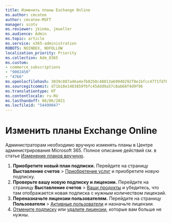```yaml
---
title: Изменить планы Exchange Online
ms.author: cmcatee
author: cmcatee-MSFT
manager: scotv
ms.reviewer: jkinma, jmueller
ms.audience: Admin
ms.topic: article
ms.service: o365-administration
ROBOTS: NOINDEX, NOFOLLOW
localization_priority: Priority
ms.collection: Adm_O365
ms.custom:
- commerce_subscriptions
- "9002450"
- "4766"
ms.openlocfilehash: 3039c887a46a4e7b0250c48013a69940292f8e1bfcc4771fd70982f0d6dd4d92
ms.sourcegitcommit: d71b18e1403859fbfc45ddd9a57c8ab68f4d9f96
ms.translationtype: HT
ms.contentlocale: ru-RU
ms.lasthandoff: 08/06/2021
ms.locfileid: "54499047"
---
```

# <a name="change-exchange-online-plans"></a>Изменить планы Exchange Online

Администраторам необходимо вручную изменять планы в Центре администрирования Microsoft 365. Полное описание действий см. в статье [Изменение планов вручную](/microsoft-365/commerce/subscriptions/change-plans-manually).

1. **Приобретите новый план подписки.** Перейдите на страницу **Выставление счетов** > [Приобретение услуг](https://go.microsoft.com/fwlink/p/?linkid=868433) и приобретите новую подписку.
2. **Проверьте вашу новую подписку и лицензии.** Перейдите на страницу **Выставление счетов** > [Ваши продукты](https://go.microsoft.com/fwlink/p/?linkid=842054) и убедитесь, что там отображается новая подписка с нужным количеством лицензий.
3. **Переназначьте лицензии пользователям.** Перейдите на страницу **Пользователи** > [Активные пользователи](https://go.microsoft.com/fwlink/p/?linkid=834822) и назначьте лицензии.
4. [Отмените подписку](/microsoft-365/commerce/subscriptions/cancel-your-subscription) или [удалите лицензии](/microsoft-365/commerce/licenses/buy-licenses), которые вам больше не нужны.